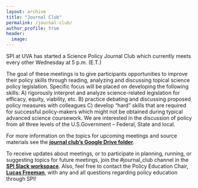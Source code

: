 ```yaml
---
layout: archive
title: "Journal Club"
permalink: /journal-club/
author_profile: true
header:
  image: 
---
```



SPI at UVA has started a Science Policy Journal Club which currently meets every other Wednesday at 5 p.m. (E.T.) 

The goal of these meetings is to give participants opportunities to improve their policy skills through reading, analyzing and discussing topical science policy legislation. Specific focus will be placed on developing the following skills: A) rigorously interpret and analyze science-related legislation for efficacy, equity, viability, etc. B) practice debating and discussing proposed policy measures with colleagues C) develop “hard” skills that are required for successful policy-makers which might not be obtained during typical advanced science coursework. We are interested in the discussion of policy from all three levels of the U.S.Government – Federal, State and local.

For more information on the topics for upcoming meetings and source materials see the [**journal club’s Google Drive folder**](https://drive.google.com/drive/folders/113dftqG0SqnEo-5IdrJPI7PmTIk7eKvO?usp=sharing). 

To receive updates about meetings, or to participate in planning, running, or suggesting topics for future meetings, join the #journal_club channel in the [**SPI Slack workspace**](spiatuva.slack.com). Also, feel free to contact the Policy Education Chair, [**Lucas Freeman**](mailto:laf2ct@virginia.edu), with any and all questions regarding policy education through SPI!

